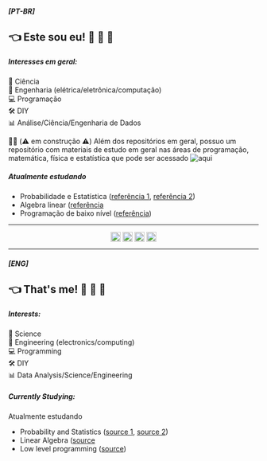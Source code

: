 ##### [PT-BR]
## :point_left: Este sou eu! :wave: :eyes: :metal:

##### Interesses em geral:

:microscope: Ciência  
:satellite: Engenharia (elétrica/eletrônica/computação)  
:computer: Programação  
:hammer_and_wrench: DIY  
:bar_chart: Análise/Ciência/Engenharia de Dados  

:construction_worker_man: (:warning: em construção :warning:) Além dos repositórios em geral, possuo um repositório com materiais de estudo em geral nas áreas de programação, matemática, física e estatística que pode ser acessado ![aqui](https://github.com/czrpxr/estudos)

##### Atualmente estudando
* Probabilidade e Estatística ([referência 1](https://ocw.mit.edu/courses/electrical-engineering-and-computer-science/6-041sc-probabilistic-systems-analysis-and-applied-probability-fall-2013/), [referência 2](https://www.youtube.com/c/FranciscoRodrigues))
* Algebra linear ([referência](https://www.youtube.com/playlist?list=PLIEzh1OveCVczEZAjhVIVd7Qs-X8ILgnI)
* Programação de baixo nível ([referência](https://www.ic.unicamp.br/~pannain/mc404/aulas/pdfs/Art%20Of%20Intel%20x86%20Assembly.pdf))

---

<p align="center">
  <a href="https://twitter.com/czrpxr" target="_blank"><img align="center" src="https://cdn.jsdelivr.net/npm/simple-icons@3.0.1/icons/twitter.svg" alt="helendiashd" height="20" width="20" /></a>
  <a href="https://instagram.com/czrpxr" target="_blank"><img align="center" src="https://cdn.jsdelivr.net/npm/simple-icons@3.0.1/icons/instagram.svg" alt="helendias.hd" height="20" width="20" /></a>
  <a href="https://linkedin.com/in/czrpxr" target="_blank"><img align="center" src="https://cdn.jsdelivr.net/npm/simple-icons@3.0.1/icons/linkedin.svg" alt="helendiashd" height="20" width="20" /></a>
  <a href="mailto:cezar.peixeiro@gmail.com" target="_blank"><img align="center" src="https://cdn.jsdelivr.net/npm/simple-icons@3.0.1/icons/gmail.svg" alt="helendiashd" height="20" width="20" /></a>
</p>

---

##### [ENG]
## :point_left: That's me! :wave: :eyes: :metal:

##### Interests:

:microscope: Science  
:satellite: Engineering (electronics/computing)  
:computer: Programming  
:hammer_and_wrench: DIY  
:bar_chart: Data Analysis/Science/Engineering  

##### Currently Studying:

Atualmente estudando
* Probability and Statistics ([source 1](https://ocw.mit.edu/courses/electrical-engineering-and-computer-science/6-041sc-probabilistic-systems-analysis-and-applied-probability-fall-2013/), [source 2](https://www.youtube.com/c/FranciscoRodrigues))
* Linear Algebra ([source](https://www.youtube.com/playlist?list=PLIEzh1OveCVczEZAjhVIVd7Qs-X8ILgnI)
* Low level programming ([source](https://www.ic.unicamp.br/~pannain/mc404/aulas/pdfs/Art%20Of%20Intel%20x86%20Assembly.pdf))
